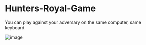 # Hunters-Royal-Game
You can play against your adversary on the same computer, same keyboard. 




![image](https://github.com/Ibrahimelz/Hunters-Royal-Game/assets/143450229/e470ea65-69be-4680-906e-72c713774fa3)
